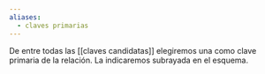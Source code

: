 ```yaml
---
aliases:
  - claves primarias
---
```

De entre todas las [[claves candidatas]] elegiremos una como clave primaria de la relación. La indicaremos subrayada en el esquema.